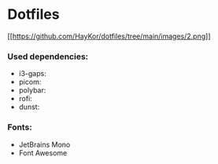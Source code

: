 # Dotfiles
[[https://github.com/HayKor/dotfiles/tree/main/images/2.png]]

### Used dependencies:
+ i3-gaps: 
+ picom:
+ polybar:
+ rofi:
+ dunst:

### Fonts:
+ JetBrains Mono
+ Font Awesome
